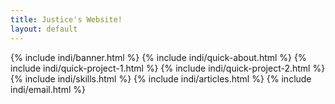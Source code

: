 ```yaml
---
title: Justice's Website!
layout: default
---
```

{% include indi/banner.html %}
{% include indi/quick-about.html %}
{% include indi/quick-project-1.html %}
{% include indi/quick-project-2.html %}
{% include indi/skills.html %}
{% include indi/articles.html %}
{% include indi/email.html %}